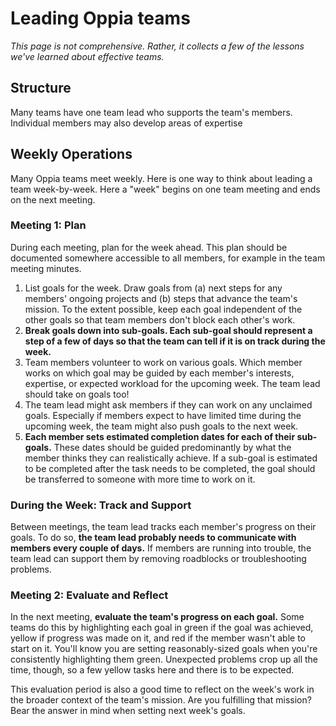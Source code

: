 # Leading Oppia teams

*This page is not comprehensive. Rather, it collects a few of the lessons we've learned about effective teams.*

## Structure

Many teams have one team lead who supports the team's members. Individual members may also develop areas of expertise 

## Weekly Operations

Many Oppia teams meet weekly. Here is one way to think about leading a team week-by-week. Here a "week" begins on one team meeting and ends on the next meeting.

### Meeting 1: Plan

During each meeting, plan for the week ahead. This plan should be documented somewhere accessible to all members, for example in the team meeting minutes.

1. List goals for the week. Draw goals from (a) next steps for any members' ongoing projects and (b) steps that advance the team's mission. To the extent possible, keep each goal independent of the other goals so that team members don't block each other's work.
1. **Break goals down into sub-goals. Each sub-goal should represent a step of a few of days so that the team can tell if it is on track during the week.**
1. Team members volunteer to work on various goals. Which member works on which goal may be guided by each member's interests, expertise, or expected workload for the upcoming week. The team lead should take on goals too!
1. The team lead might ask members if they can work on any unclaimed goals. Especially if members expect to have limited time during the upcoming week, the team might also push goals to the next week.
1. **Each member sets estimated completion dates for each of their sub-goals.** These dates should be guided predominantly by what the member thinks they can realistically achieve. If a sub-goal is estimated to be completed after the task needs to be completed, the goal should be transferred to someone with more time to work on it.

### During the Week: Track and Support

Between meetings, the team lead tracks each member's progress on their goals. To do so, **the team lead probably needs to communicate with members every couple of days.** If members are running into trouble, the team lead can support them by removing roadblocks or troubleshooting problems.

### Meeting 2: Evaluate and Reflect

In the next meeting, **evaluate the team's progress on each goal.** Some teams do this by highlighting each goal in green if the goal was achieved, yellow if progress was made on it, and red if the member wasn't able to start on it. You'll know you are setting reasonably-sized goals when you're consistently highlighting them green. Unexpected problems crop up all the time, though, so a few yellow tasks here and there is to be expected.

This evaluation period is also a good time to reflect on the week's work in the broader context of the team's mission. Are you fulfilling that mission? Bear the answer in mind when setting next week's goals.